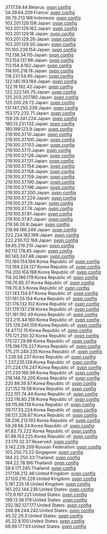 37.17.59.44:Belarus: [ovpn config](vpn/37_17_59_44.ovpn)  
54.39.64.209:France: [ovpn config](vpn/54_39_64_209.ovpn)  
36.79.213.188:Indonesia: [ovpn config](vpn/36_79_213_188.ovpn)  
103.201.129.158:Japan: [ovpn config](vpn/103_201_129_158.ovpn)  
103.201.129.162:Japan: [ovpn config](vpn/103_201_129_162.ovpn)  
103.201.129.18:Japan: [ovpn config](vpn/103_201_129_18.ovpn)  
103.201.129.26:Japan: [ovpn config](vpn/103_201_129_26.ovpn)  
103.201.129.50:Japan: [ovpn config](vpn/103_201_129_50.ovpn)  
111.100.239.154:Japan: [ovpn config](vpn/111_100_239_154.ovpn)  
112.138.34.115:Japan: [ovpn config](vpn/112_138_34_115.ovpn)  
113.154.137.98:Japan: [ovpn config](vpn/113_154_137_98.ovpn)  
113.154.4.162:Japan: [ovpn config](vpn/113_154_4_162.ovpn)  
118.105.218.18:Japan: [ovpn config](vpn/118_105_218_18.ovpn)  
119.231.54.95:Japan: [ovpn config](vpn/119_231_54_95.ovpn)  
122.145.193.184:Japan: [ovpn config](vpn/122_145_193_184.ovpn)  
122.19.192.42:Japan: [ovpn config](vpn/122_19_192_42.ovpn)  
122.222.145.75:Japan: [ovpn config](vpn/122_222_145_75.ovpn)  
125.203.207.185:Japan: [ovpn config](vpn/125_203_207_185.ovpn)  
125.205.29.72:Japan: [ovpn config](vpn/125_205_29_72.ovpn)  
131.147.250.239:Japan: [ovpn config](vpn/131_147_250_239.ovpn)  
153.172.232.71:Japan: [ovpn config](vpn/153_172_232_71.ovpn)  
159.28.241.224:Japan: [ovpn config](vpn/159_28_241_224.ovpn)  
180.13.231.132:Japan: [ovpn config](vpn/180_13_231_132.ovpn)  
180.199.123.9:Japan: [ovpn config](vpn/180_199_123_9.ovpn)  
219.100.37.10:Japan: [ovpn config](vpn/219_100_37_10.ovpn)  
219.100.37.100:Japan: [ovpn config](vpn/219_100_37_100.ovpn)  
219.100.37.103:Japan: [ovpn config](vpn/219_100_37_103.ovpn)  
219.100.37.11:Japan: [ovpn config](vpn/219_100_37_11.ovpn)  
219.100.37.126:Japan: [ovpn config](vpn/219_100_37_126.ovpn)  
219.100.37.131:Japan: [ovpn config](vpn/219_100_37_131.ovpn)  
219.100.37.154:Japan: [ovpn config](vpn/219_100_37_154.ovpn)  
219.100.37.158:Japan: [ovpn config](vpn/219_100_37_158.ovpn)  
219.100.37.159:Japan: [ovpn config](vpn/219_100_37_159.ovpn)  
219.100.37.190:Japan: [ovpn config](vpn/219_100_37_190.ovpn)  
219.100.37.196:Japan: [ovpn config](vpn/219_100_37_196.ovpn)  
219.100.37.200:Japan: [ovpn config](vpn/219_100_37_200.ovpn)  
219.100.37.224:Japan: [ovpn config](vpn/219_100_37_224.ovpn)  
219.100.37.29:Japan: [ovpn config](vpn/219_100_37_29.ovpn)  
219.100.37.74:Japan: [ovpn config](vpn/219_100_37_74.ovpn)  
219.100.37.81:Japan: [ovpn config](vpn/219_100_37_81.ovpn)  
219.100.37.87:Japan: [ovpn config](vpn/219_100_37_87.ovpn)  
219.56.26.8:Japan: [ovpn config](vpn/219_56_26_8.ovpn)  
219.98.186.249:Japan: [ovpn config](vpn/219_98_186_249.ovpn)  
222.224.182.199:Japan: [ovpn config](vpn/222_224_182_199.ovpn)  
222.230.112.168:Japan: [ovpn config](vpn/222_230_112_168.ovpn)  
59.85.219.210:Japan: [ovpn config](vpn/59_85_219_210.ovpn)  
60.112.178.85:Japan: [ovpn config](vpn/60_112_178_85.ovpn)  
90.149.247.48:Japan: [ovpn config](vpn/90_149_247_48.ovpn)  
112.160.154.194:Korea Republic of: [ovpn config](vpn/112_160_154_194.ovpn)  
112.168.224.127:Korea Republic of: [ovpn config](vpn/112_168_224_127.ovpn)  
114.200.104.198:Korea Republic of: [ovpn config](vpn/114_200_104_198.ovpn)  
114.30.186.179:Korea Republic of: [ovpn config](vpn/114_30_186_179.ovpn)  
119.70.85.37:Korea Republic of: [ovpn config](vpn/119_70_85_37.ovpn)  
119.70.8.5:Korea Republic of: [ovpn config](vpn/119_70_8_5.ovpn)  
121.143.134.67:Korea Republic of: [ovpn config](vpn/121_143_134_67.ovpn)  
121.161.55.154:Korea Republic of: [ovpn config](vpn/121_161_55_154.ovpn)  
121.176.132.102:Korea Republic of: [ovpn config](vpn/121_176_132_102.ovpn)  
121.179.137.218:Korea Republic of: [ovpn config](vpn/121_179_137_218.ovpn)  
121.181.192.49:Korea Republic of: [ovpn config](vpn/121_181_192_49.ovpn)  
123.215.44.160:Korea Republic of: [ovpn config](vpn/123_215_44_160.ovpn)  
125.129.240.159:Korea Republic of: [ovpn config](vpn/125_129_240_159.ovpn)  
14.47.112.15:Korea Republic of: [ovpn config](vpn/14_47_112_15.ovpn)  
175.121.250.32:Korea Republic of: [ovpn config](vpn/175_121_250_32.ovpn)  
175.127.29.96:Korea Republic of: [ovpn config](vpn/175_127_29_96.ovpn)  
175.196.179.227:Korea Republic of: [ovpn config](vpn/175_196_179_227.ovpn)  
175.211.249.235:Korea Republic of: [ovpn config](vpn/175_211_249_235.ovpn)  
1.226.58.237:Korea Republic of: [ovpn config](vpn/1_226_58_237.ovpn)  
1.237.235.128:Korea Republic of: [ovpn config](vpn/1_237_235_128.ovpn)  
211.224.174.247:Korea Republic of: [ovpn config](vpn/211_224_174_247.ovpn)  
211.230.166.98:Korea Republic of: [ovpn config](vpn/211_230_166_98.ovpn)  
218.148.74.205:Korea Republic of: [ovpn config](vpn/218_148_74_205.ovpn)  
220.88.39.97:Korea Republic of: [ovpn config](vpn/220_88_39_97.ovpn)  
221.152.19.58:Korea Republic of: [ovpn config](vpn/221_152_19_58.ovpn)  
222.101.74.44:Korea Republic of: [ovpn config](vpn/222_101_74_44.ovpn)  
222.116.80.218:Korea Republic of: [ovpn config](vpn/222_116_80_218.ovpn)  
39.115.66.119:Korea Republic of: [ovpn config](vpn/39_115_66_119.ovpn)  
39.117.33.224:Korea Republic of: [ovpn config](vpn/39_117_33_224.ovpn)  
58.121.226.67:Korea Republic of: [ovpn config](vpn/58_121_226_67.ovpn)  
58.236.213.192:Korea Republic of: [ovpn config](vpn/58_236_213_192.ovpn)  
59.28.66.24:Korea Republic of: [ovpn config](vpn/59_28_66_24.ovpn)  
61.83.73.222:Korea Republic of: [ovpn config](vpn/61_83_73_222.ovpn)  
61.98.153.225:Korea Republic of: [ovpn config](vpn/61_98_153_225.ovpn)  
23.170.32.37:Reserved: [ovpn config](vpn/23_170_32_37.ovpn)  
5.142.226.209:Russian Federation: [ovpn config](vpn/5_142_226_209.ovpn)  
103.250.73.22:Singapore: [ovpn config](vpn/103_250_73_22.ovpn)  
184.22.250.33:Thailand: [ovpn config](vpn/184_22_250_33.ovpn)  
184.22.78.166:Thailand: [ovpn config](vpn/184_22_78_166.ovpn)  
58.8.171.245:Thailand: [ovpn config](vpn/58_8_171_245.ovpn)  
217.138.212.46:United Kingdom: [ovpn config](vpn/217_138_212_46.ovpn)  
37.120.210.226:United Kingdom: [ovpn config](vpn/37_120_210_226.ovpn)  
5.181.235.14:United Kingdom: [ovpn config](vpn/5_181_235_14.ovpn)  
161.202.144.236:United States: [ovpn config](vpn/161_202_144_236.ovpn)  
172.8.197.221:United States: [ovpn config](vpn/172_8_197_221.ovpn)  
198.13.36.179:United States: [ovpn config](vpn/198_13_36_179.ovpn)  
202.182.127.177:United States: [ovpn config](vpn/202_182_127_177.ovpn)  
208.94.244.242:United States: [ovpn config](vpn/208_94_244_242.ovpn)  
45.32.29.3:United States: [ovpn config](vpn/45_32_29_3.ovpn)  
45.32.8.100:United States: [ovpn config](vpn/45_32_8_100.ovpn)  
68.99.177.93:United States: [ovpn config](vpn/68_99_177_93.ovpn)  
